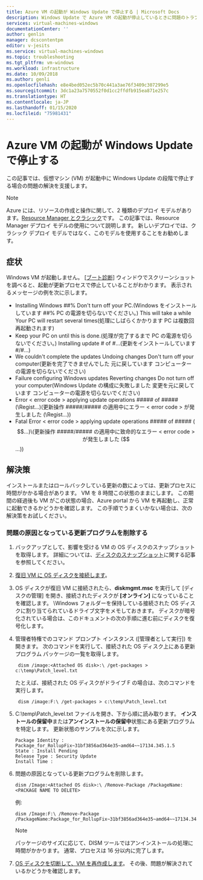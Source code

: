 ```yaml
---
title: Azure VM の起動が Windows Update で停止する | Microsoft Docs
description: Windows Update で Azure VM の起動が停止しているときに問題のトラブルシューティングを行う方法について説明します。
services: virtual-machines-windows
documentationCenter: ''
author: genlin
manager: dcscontentpm
editor: v-jesits
ms.service: virtual-machines-windows
ms.topic: troubleshooting
ms.tgt_pltfrm: vm-windows
ms.workload: infrastructure
ms.date: 10/09/2018
ms.author: genli
ms.openlocfilehash: e8e4bed052ec5b70c441a3ae76f3409c307299e5
ms.sourcegitcommit: 3dc1a23a7570552f0d1cc2ffdfb915ea871e257c
ms.translationtype: HT
ms.contentlocale: ja-JP
ms.lasthandoff: 01/15/2020
ms.locfileid: "75981431"
---
```

# <a name="azure-vm-startup-is-stuck-at-windows-update"></a>Azure VM の起動が Windows Update で停止する

この記事では、仮想マシン (VM) が起動中に Windows Update の段階で停止する場合の問題の解決を支援します。 

> [!NOTE] 
> Azure には、リソースの作成と操作に関して、2 種類のデプロイ モデルがあります。[Resource Manager とクラシック](../../azure-resource-manager/management/deployment-models.md)です。 この記事では、Resource Manager デプロイ モデルの使用について説明します。 新しいデプロイでは、クラシック デプロイ モデルではなく、このモデルを使用することをお勧めします。

## <a name="symptom"></a>症状

 Windows VM が起動しません。 [[ブート診断]](../troubleshooting/boot-diagnostics.md) ウィンドウでスクリーンショットを調べると、起動が更新プロセスで停止していることがわかります。 表示されるメッセージの例を次に示します。

- Installing Windows ##% Don't turn off your PC.\(Windows をインストールしています ##% PC の電源を切らないでください。\) This will take a while Your PC will restart several times\(処理にしばらくかかります PC は複数回再起動されます\)
- Keep your PC on until this is done.\(処理が完了するまで PC の電源を切らないでください。\) Installing update # of #...\(更新をインストールしています #/#...\) 
- We couldn't complete the updates Undoing changes Don't turn off your computer\(更新を完了できませんでした 元に戻しています コンピューターの電源を切らないでください\)
- Failure configuring Windows updates Reverting changes Do not turn off your computer\(Windows Update の構成に失敗しました 変更を元に戻しています コンピューターの電源を切らないでください\)
- Error < error code > applying update operations ##### of ##### (\Regist...)\(更新操作 #####/##### の適用中にエラー < error code > が発生しました (\Regist...)\)
- Fatal Error < error code >  applying update operations ##### of ##### ($$...)\(更新操作 #####/##### の適用中に致命的なエラー < error code > が発生しました ($$...)\)


## <a name="solution"></a>解決策

インストールまたはロールバックしている更新の数によっては、更新プロセスに時間がかかる場合があります。 VM を 8 時間この状態のままにします。 この期間の経過後も VM がこの状態の場合、Azure portal から VM を再起動し、正常に起動できるかどうかを確認します。 この手順でうまくいかない場合は、次の解決策をお試しください。

### <a name="remove-the-update-that-causes-the-problem"></a>問題の原因となっている更新プログラムを削除する

1. バックアップとして、影響を受ける VM の OS ディスクのスナップショットを取得します。 詳細については、[ディスクのスナップショット](../windows/snapshot-copy-managed-disk.md)に関する記事を参照してください。 
2. [復旧 VM に OS ディスクを接続します](troubleshoot-recovery-disks-portal-windows.md)。
3. OS ディスクが復旧 VM に接続されたら、**diskmgmt.msc** を実行して [ディスクの管理] を開き、接続されたディスクが **[オンライン]** になっていることを確認します。 \Windows フォルダーを保持している接続された OS ディスクに割り当てられているドライブ文字をメモしておきます。 ディスクが暗号化されている場合は、このドキュメントの次の手順に進む前にディスクを復号化します。

4. 管理者特権でのコマンド プロンプト インスタンス ([管理者として実行]) を開きます。 次のコマンドを実行して、接続された OS ディスク上にある更新プログラム パッケージの一覧を取得します。

        dism /image:<Attached OS disk>:\ /get-packages > c:\temp\Patch_level.txt

    たとえば、接続された OS ディスクがドライブ F の場合は、次のコマンドを実行します。

        dism /image:F:\ /get-packages > c:\temp\Patch_level.txt
5. C:\temp\Patch_level.txt ファイルを開き、下から順に読み取ります。 **インストールの保留中**または**アンインストールの保留中**状態にある更新プログラムを特定します。  更新状態のサンプルを次に示します。

     ```
    Package Identity : Package_for_RollupFix~31bf3856ad364e35~amd64~~17134.345.1.5
    State : Install Pending
    Release Type : Security Update
    Install Time :
    ```
6. 問題の原因となっている更新プログラムを削除します。
    
    ```
    dism /Image:<Attached OS disk>:\ /Remove-Package /PackageName:<PACKAGE NAME TO DELETE>
    ```
    例: 

    ```
    dism /Image:F:\ /Remove-Package /PackageName:Package_for_RollupFix~31bf3856ad364e35~amd64~~17134.345.1.5
    ```

    > [!NOTE] 
    > パッケージのサイズに応じて、DISM ツールではアンインストールの処理に時間がかかります。 通常、プロセスは 16 分以内に完了します。

7. [OS ディスクを切断して、VM を再作成します](troubleshoot-recovery-disks-portal-windows.md#unmount-and-detach-original-virtual-hard-disk)。 その後、問題が解決されているかどうかを確認します。
